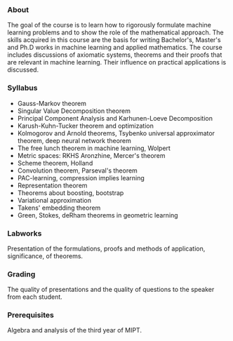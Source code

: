 ### About
The goal of the course is to learn how to rigorously formulate machine learning problems and to show the role of the mathematical approach. The skills acquired in this course are the basis for writing Bachelor's, Master's and Ph.D works in machine learning and applied mathematics. The course includes discussions of axiomatic systems, theorems and their proofs that are relevant in machine learning. Their influence on practical applications is discussed.

### Syllabus
* Gauss-Markov theorem
* Singular Value Decomposition theorem
* Principal Component Analysis and Karhunen-Loeve Decomposition
* Karush-Kuhn-Tucker theorem and optimization
* Kolmogorov and Arnold theorems, Tsybenko universal approximator theorem, deep neural network theorem
* The free lunch theorem in machine learning, Wolpert
* Metric spaces: RKHS Aronzhine, Mercer's theorem
* Scheme theorem, Holland
* Convolution theorem, Parseval's theorem
* PAC-learning, compression implies learning
* Representation theorem
* Theorems about boosting, bootstrap
* Variational approximation
* Takens' embedding theorem
* Green, Stokes, deRham theorems in geometric learning

### Labworks
Presentation of the formulations, proofs and methods of application, significance, of theorems.

### Grading
The quality of presentations and the quality of questions to the speaker from each student.

### Prerequisites
Algebra and analysis of the third year of MIPT.
